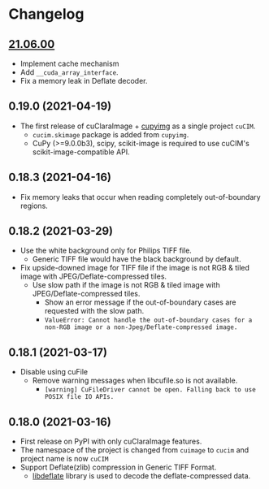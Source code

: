 
# Changelog

## [21.06.00](https://github.com/rapidsai/cucim/wiki/release_notes_v21.06.00)

- Implement cache mechanism
- Add `__cuda_array_interface`.
- Fix a memory leak in Deflate decoder.

## 0.19.0 (2021-04-19)

- The first release of cuClaraImage + [cupyimg](https://github.com/mritools/cupyimg) as a single project `cuCIM`.
  - `cucim.skimage` package is added from `cupyimg`.
  - CuPy (>=9.0.0b3), scipy, scikit-image is required to use cuCIM's scikit-image-compatible API.

## 0.18.3 (2021-04-16)

- Fix memory leaks that occur when reading completely out-of-boundary regions.

## 0.18.2 (2021-03-29)

- Use the white background only for Philips TIFF file.
  - Generic TIFF file would have the black background by default.
- Fix upside-downed image for TIFF file if the image is not RGB & tiled image with JPEG/Deflate-compressed tiles.
  - Use slow path if the image is not RGB & tiled image with JPEG/Deflate-compressed tiles.
    - Show an error message if the out-of-boundary cases are requested with the slow path.
    - `ValueError: Cannot handle the out-of-boundary cases for a non-RGB image or a non-Jpeg/Deflate-compressed image.`

## 0.18.1 (2021-03-17)

- Disable using cuFile
  - Remove warning messages when libcufile.so is not available.
    - `[warning] CuFileDriver cannot be open. Falling back to use POSIX file IO APIs.`

## 0.18.0 (2021-03-16)

- First release on PyPI with only cuClaraImage features.
- The namespace of the project is changed from `cuimage` to `cucim` and project name is now `cuCIM`
- Support Deflate(zlib) compression in Generic TIFF Format.
  - [libdeflate](https://github.com/ebiggers/libdeflate) library is used to decode the deflate-compressed data.
